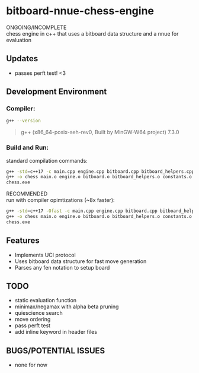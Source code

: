 # bitboard-nnue-chess-engine
ONGOING/INCOMPLETE <br>
chess engine in c++ that uses a bitboard data structure and a nnue for evaluation

## Updates
- passes perft test! <3

## Development Environment
### Compiler:
```bash
g++ --version
```
> g++ (x86_64-posix-seh-rev0, Built by MinGW-W64 project) 7.3.0

### Build and Run:
standard compilation commands:
```bash
g++ -std=c++17 -c main.cpp engine.cpp bitboard.cpp bitboard_helpers.cpp constants.cpp fen.cpp move_helpers.cpp perft.cpp
g++ -o chess main.o engine.o bitboard.o bitboard_helpers.o constants.o fen.o move_helpers.o perft.o
chess.exe
```

RECOMMENDED <br>
run with compiler opimtizations (~8x faster):
```bash
g++ -std=c++17 -Ofast -c main.cpp engine.cpp bitboard.cpp bitboard_helpers.cpp constants.cpp fen.cpp move_helpers.cpp perft.cpp
g++ -o chess main.o engine.o bitboard.o bitboard_helpers.o constants.o fen.o move_helpers.o perft.o
chess.exe
``` 

## Features
- Implements UCI protocol
- Uses bitboard data structure for fast move generation
- Parses any fen notation to setup board

## TODO
- static evaluation function
- minimax/negamax with alpha beta pruning
- quiescience search
- move ordering
- pass perft test
- add inline keyword in header files

## BUGS/POTENTIAL ISSUES
- none for now 
